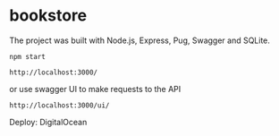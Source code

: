 # bookstore

The project was built with Node.js, Express, Pug, Swagger and SQLite.

```
npm start

http://localhost:3000/
```

or use swagger UI to make requests to the API

`http://localhost:3000/ui/`

Deploy: DigitalOcean 
